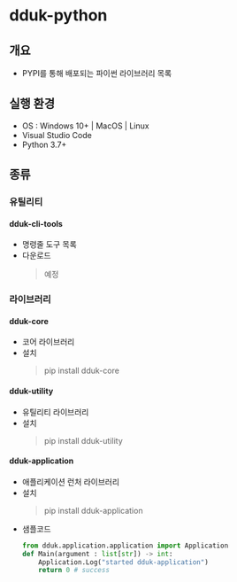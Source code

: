 # dduk-python

## 개요
- PYPI를 통해 배포되는 파이썬 라이브러리 목록


## 실행 환경
- OS : Windows 10+ | MacOS | Linux
- Visual Studio Code
- Python 3.7+

## 종류
### 유틸리티
#### dduk-cli-tools
- 명령줄 도구 목록
- 다운로드
	> 예정
 
### 라이브러리
#### dduk-core
- 코어 라이브러리
- 설치
	> pip install dduk-core

#### dduk-utility
- 유틸리티 라이브러리
- 설치
	> pip install dduk-utility

#### dduk-application
- 애플리케이션 런처 라이브러리
- 설치
	> pip install dduk-application
- 샘플코드
	```python
	from dduk.application.application import Application
	def Main(argument : list[str]) -> int:
		Application.Log("started dduk-application")
		return 0 # success
	```
